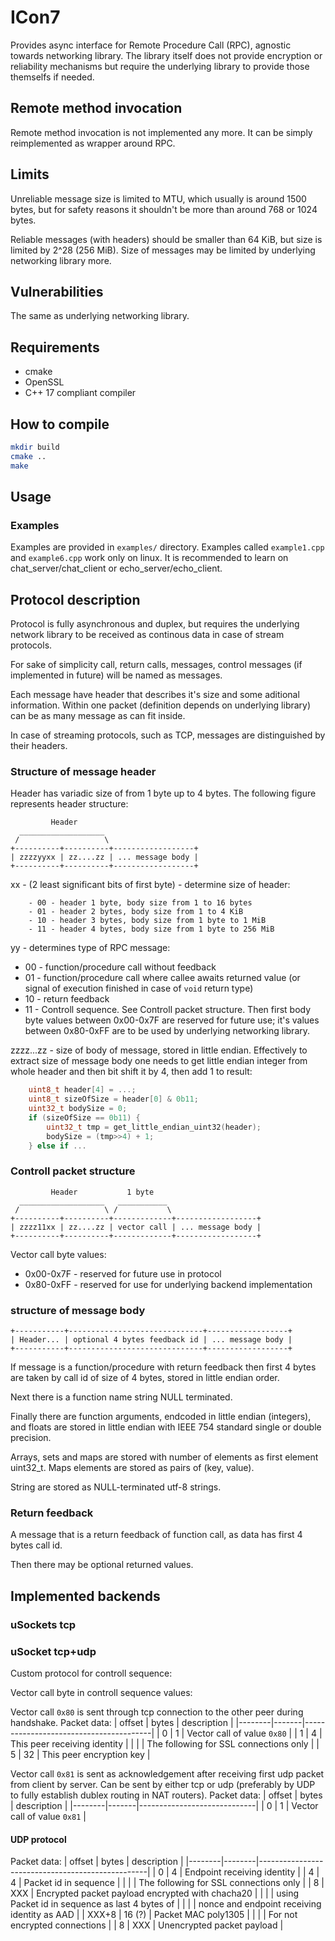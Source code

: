 
# ICon7

Provides async interface for Remote Procedure Call (RPC), agnostic towards
networking library. The
library itself does not provide encryption or reliability mechanisms but require
the underlying library to provide those themselfs if needed.

## Remote method invocation

Remote method invocation is not implemented any more. It can be simply
reimplemented as wrapper around RPC.

## Limits

Unreliable message size is limited to MTU, which usually is around 1500 bytes,
but for safety reasons it shouldn't be more than around 768 or 1024 bytes.

Reliable messages (with headers) should be smaller than 64 KiB, but
size is limited by 2^28 (256 MiB). Size of messages may be limited by underlying
networking library more.

## Vulnerabilities

The same as underlying networking library.

## Requirements

- cmake
- OpenSSL
- C++ 17 compliant compiler

## How to compile

```bash
mkdir build
cmake ..
make
```

## Usage

### Examples

Examples are provided in `examples/` directory. Examples called `example1.cpp`
and `example6.cpp` work only on linux. It is recommended to learn on
chat\_server/chat\_client or echo\_server/echo\_client.

## Protocol description

Protocol is fully asynchronous and duplex, but requires the underlying network
library to be received as continous data in case of stream protocols.

For sake of simplicity call, return calls, messages, control messages (if
implemented in future) will be named as messages.

Each message have header that describes it's size and some aditional information.
Within one packet (definition depends on underlying library) can be as many
message as can fit inside.

In case of streaming protocols, such as TCP, messages are distinguished by their
headers.

### Structure of message header

Header has variadic size of from 1 byte up to 4 bytes. The following figure
represents header structure:

```
         Header
  ___________________
 /                   \
+----------+----------+------------------+
| zzzzyyxx | zz....zz | ... message body |
+----------+----------+------------------+
```

xx - (2 least significant bits of first byte) - determine size of header:
```
    - 00 - header 1 byte, body size from 1 to 16 bytes
    - 01 - header 2 bytes, body size from 1 to 4 KiB
    - 10 - header 3 bytes, body size from 1 byte to 1 MiB
    - 11 - header 4 bytes, body size from 1 byte to 256 MiB 
```

yy - determines type of RPC message:
- 00 - function/procedure call without feedback
- 01 - function/procedure call where callee awaits returned value
           (or signal of execution finished in case of `void` return type)
- 10 - return feedback
- 11 - Controll sequence. See Controll packet structure.
    Then first body byte values between 0x00-0x7F are
           reserved for future use; it's values between 0x80-0xFF are to be used
           by underlying networking library.

zzzz...zz - size of body of message, stored in little endian. Effectively to
    extract size of message body one needs to get little endian integer from
    whole header and then bit shift it by 4, then add 1 to result:
``` C
    uint8_t header[4] = ...;
    uint8_t sizeOfSize = header[0] & 0b11;
    uint32_t bodySize = 0;
    if (sizeOfSize == 0b11) {
        uint32_t tmp = get_little_endian_uint32(header);
        bodySize = (tmp>>4) + 1;
    } else if ...
```

### Controll packet structure
```
         Header           1 byte
  ___________________   ___________
 /                   \ /           \
+----------+----------+-------------+------------------+
| zzzz11xx | zz....zz | vector call | ... message body |
+----------+----------+-------------+------------------+
```

Vector call byte values:
- 0x00-0x7F - reserved for future use in protocol
- 0x80-0xFF - reserved for use for underlying backend implementation

### structure of message body

```
+-----------+------------------------------+------------------+
| Header... | optional 4 bytes feedback id | ... message body |
+-----------+------------------------------+------------------+
```

If message is a function/procedure with return feedback then first 4 bytes are
taken by call id of size of 4 bytes, stored in little endian order.

Next there is a function name string NULL terminated.

Finally there are function arguments, endcoded in little endian (integers),
and floats are stored in little endian with IEEE 754 standard single or double
precision.

Arrays, sets and maps are stored with number of elements as first element
uint32\_t. Maps elements are stored as pairs of (key, value).

String are stored as NULL-terminated utf-8 strings.

### Return feedback

A message that is a return feedback of function call, as data has first 4 bytes
call id.

Then there may be optional returned values.

## Implemented backends

### uSockets tcp

### uSocket tcp+udp

Custom protocol for controll sequence:

Vector call byte in controll sequence values:

Vector call `0x80` is sent through tcp connection to the other peer during
handshake. Packet data:
| offset | bytes | description                            |
|--------|-------|----------------------------------------|
| 0      | 1     | Vector call of value `0x80`            |
| 1      | 4     | This peer receiving identity           |
|        |       | The following for SSL connections only |
| 5      | 32    | This peer encryption key               |

Vector call `0x81` is sent as acknowledgement after receiving first udp packet
from client by server. Can be sent by either tcp or udp (preferably by UDP to
fully establish dublex routing in NAT routers). Packet data:
| offset | bytes | description                 |
|--------|-------|-----------------------------|
| 0      | 1     | Vector call of value `0x81` |

#### UDP protocol

Packet data:
| offset | bytes  | description                                      |
|--------|--------|--------------------------------------------------|
| 0      | 4      | Endpoint receiving identity                      |
| 4      | 4      | Packet id in sequence                            |
|        |        | The following for SSL connections only           |
| 8      | XXX    | Encrypted packet payload encrypted with chacha20 |
|        |        | using Packet id in sequence as last 4 bytes of   |
|        |        | nonce and endpoint receiving identity as AAD     |
| XXX+8  | 16 (?) | Packet MAC poly1305                              |
|        |        | For not encrypted connections                    |
| 8      | XXX    | Unencrypted packet payload                       |



